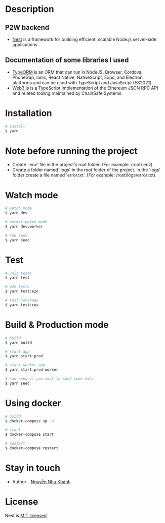 # Description

## P2W backend

- [Nest](https://docs.nestjs.com) is a framework for building efficient, scalable Node.js server-side applications.

## Documentation of some libraries I used

- [TypeORM](https://typeorm.io/) is an ORM that can run in NodeJS, Browser, Cordova, PhoneGap, Ionic, React Native, NativeScript, Expo, and Electron platforms and can be used with TypeScript and JavaScript (ES2021).
- [Web3.js](https://web3js.org/) is a TypeScript implementation of the Ethereum JSON RPC API and related tooling maintained by ChainSafe Systems.

# Installation

```bash
# install
$ yarn
```

# Note before running the project

- Create '.env' file in the project's root folder. (For example: /root/.env).
- Create a folder named 'logs' in the root folder of the project. In the 'logs' folder create a file named 'error.txt'. (For example: /root/logs/error.txt).

# Watch mode

```bash
# watch mode
$ yarn dev

# worker watch mode
$ yarn dev:worker

# run seed
$ yarn seed
```

# Test

```bash
# unit tests
$ yarn test

# e2e tests
$ yarn test:e2e

# test coverage
$ yarn test:cov
```

# Build & Production mode

```bash
# build
$ yarn build

# start app
$ yarn start:prod

# start worker app
$ yarn start:prod-worker

# run seed if you want to seed some data
$ yarn seed
```

# Using docker

```bash
# build
$ docker-compose up -d

# start
$ docker-compose start

# restart
$ docker-compose restart
```

# Stay in touch

- Author - [Nguyễn Như Khánh](https://www.facebook.com/nhukhanh.dev)

# License

Nest is [MIT licensed](LICENSE).
